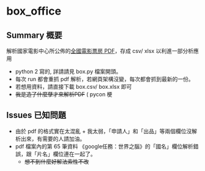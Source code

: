 # box_office

## Summary 概要
解析國家電影中心所公佈的[全國電影票房 PDF](http://www.tfi.org.tw/about-publicinfo04.asp)，存成 csv/ xlsx 以利進一部分析應用
  - python 2 寫的, 詳請請見 box.py 檔案開頭。
  - 每次 run 都會重抓 pdf 解析，若網頁架構沒變，每次都會抓到最新的一份。
  - 若想用資料，請直接下載 box.csv/ box.xlsx 即可
  - ~~我是造了什麼孽才來解析PDF~~ ( pycon 梗
  
  
## Issues 已知問題
  - 由於 pdf 的格式實在太混亂 + 我太弱，「申請人」和「出品」等兩個欄位沒解析出來，有需要的人請加油。
  - pdf 檔案內的第 65 筆資料 《google任務：世界之腦》的「國名」欄位解析錯誤，跟「片名」欄位連在一起了。
    * ~~想不到什麼好解法索性不改~~
